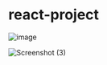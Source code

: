 # react-project
![image](https://user-images.githubusercontent.com/109127651/179725727-61081d25-23df-452c-a065-08acbb838456.png)

![Screenshot (3)](https://user-images.githubusercontent.com/109127651/179725757-65419c75-f6de-4abf-9293-53fe78cd91a5.png)
